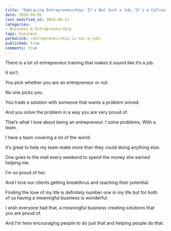```yaml
---
title: "Embracing Entrepreneurship: It's Not Just a Job, It's a Calling"
date: 2018-09-05
last_modified_at: 2024-04-11
categories:
- Business & Entrepreneurship
tags: business
permalink: /entrepreneurship-is-not-a-job/
published: true
comments: true
---
```

There is a lot of entrepreneur training that makes it sound like it’s a job.
<!--more-->
It isn’t.

You pick whether you are an entrepreneur or not.

No one picks you.

You trade a solution with someone that wants a problem solved.

And you solve the problem in a way you are very proud of.

That’s what I love about being an entrepreneur. I solve problems. With a team.

I have a team covering a lot of the world.

It’s great to help my team make more than they could doing anything else.

One goes to the mall every weekend to spend the money she earned helping me.

I’m so proud of her.

And I love our clients getting breakthrus and reaching their potential.

Finding the love of my life is definitely number one in my life but for both of us having a meaningful business is wonderful.

I wish everyone had that, a meaningful business creating solutions that you are proud of.

And I’m here encouraging people to do just that and helping people do that.